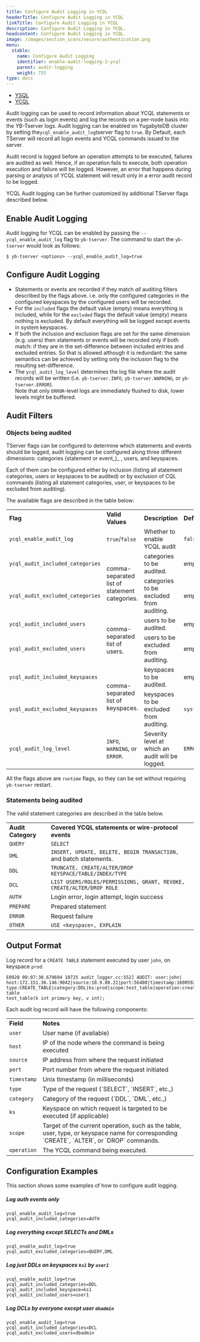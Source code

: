 ```yaml
---
title: Configure Audit Logging in YCQL
headerTitle: Configure Audit Logging in YCQL
linkTitle: Configure Audit Logging in YCQL
description: Configure Audit Logging in YCQL.
headcontent: Configure Audit Logging in YCQL.
image: /images/section_icons/secure/authentication.png
menu:
  stable:
    name: Configure Audit Logging
    identifier: enable-audit-logging-2-ycql
    parent: audit-logging
    weight: 755
type: docs
---
```


<ul class="nav nav-tabs-alt nav-tabs-yb">
  <li >
    <a href="/preview/secure/audit-logging/audit-logging-ysql" class="nav-link">
      <i class="icon-postgres" aria-hidden="true"></i>
      YSQL
    </a>
  </li>
  <li >
    <a href="/preview/secure/audit-logging/audit-logging-ycql" class="nav-link active">
      <i class="icon-cassandra" aria-hidden="true"></i>
      YCQL
    </a>
  </li>
</ul>

Audit logging can be used to record information about YCQL statements or events (such as login events) and log the records on a per-node basis into the YB-Tserver logs. Audit logging can be enabled on YugabyteDB cluster by setting the` ycql_enable_audit_log `tserver flag to `true`. By Default, each TServer will record all login events and YCQL commands issued to the server.

Audit record is logged before an operation attempts to be executed, failures are audited as well. Hence, if an operation fails to execute, both operation execution and failure will be logged. However, an error that happens during parsing or analysis of YCQL statement will result only in a error audit record to be logged.

YCQL Audit logging can be further customized by additional TServer flags described below.

## Enable Audit Logging

Audit logging for YCQL can be enabled by passing the `--ycql_enable_audit_log` flag to `yb-tserver`. The command to start the `yb-tserver` would look as follows:

```
$ yb-tserver <options> --ycql_enable_audit_log=true
```

## Configure Audit Logging

*   Statements or events are recorded if they match _all_ auditing filters described by the flags above. i.e. only the configured categories in the configured keyspaces by the configured users will be recorded.
*   For the `included` flags the default value (empty) means everything is included, while for the `excluded` flags the default value (empty) means nothing is excluded. By default everything will be logged except events in system keyspaces.
*   If both the inclusion and exclusion flags are set for the same dimension (e.g. users) then statements or events will be recorded only if both match: if they are in the set-difference between included entries and excluded entries. So that is allowed although it is redundant: the same semantics can be achieved by setting only the inclusion flag to the resulting set-difference.
*   The `ycql_audit_log_level` determines the log file where the audit records will be written (i.e. `yb-tserver.INFO`, `yb-tserver.WARNING`, or `yb-tserver.ERROR`). \
Note that only `ERROR`-level logs are immediately flushed to disk, lower levels might be buffered.

## Audit Filters

### Objects being audited

TServer flags can be configured to determine which statements and events should be logged, audit logging can be configured along three different dimensions: categories (statement or event_)_ , users, and keyspaces.

Each of them can be configured either by inclusion (listing all statement categories, users or keyspaces to be audited) or by exclusion of CQL commands (listing all statement categories, user, or keyspaces to be excluded from auditing).

The available flags are described in the table below:


<table>
  <tr>
   <td><strong>Flag</strong></td>
   <td><strong>Valid Values</strong></td>
   <td><strong>Description</strong></td>
   <td><strong>Default Value</strong></td>
  </tr>
  <tr>
   <td><code>ycql_enable_audit_log</code></td>
   <td><code>true</code>/<code>false</code></td>
   <td>Whether to enable YCQL audit</td>
   <td><code>false</code></td>
  </tr>
  <tr>
   <td><code>ycql_audit_included_categories</code></td>
   <td rowspan="2" >comma-separated list of statement categories.</td>
   <td>categories to be audited.</td>
   <td>empty</td>
  </tr>
  <tr>
   <td><code>ycql_audit_excluded_categories</code></td>
   <td>categories to be excluded from auditing.</td>
   <td>empty</td>
  </tr>
  <tr>
   <td><code>ycql_audit_included_users</code></td>
   <td rowspan="2" >comma-separated list of users.</td>
   <td>users to be audited.</td>
   <td>empty</td>
  </tr>
  <tr>
   <td><code>ycql_audit_excluded_users</code></td>
   <td>users to be excluded from auditing.</td>
   <td>empty</td>
  </tr>
  <tr>
   <td><code>ycql_audit_included_keyspaces</code></td>
   <td rowspan="2" >comma-separated list of keyspaces.</td>
   <td>keyspaces to be audited.</td>
   <td>empty</td>
  </tr>
  <tr>
   <td><code>ycql_audit_excluded_keyspaces</code></td>
   <td>keyspaces to be excluded from auditing.</td>
   <td><code>system,system_schema,system_virtual_schema,system_auth</code></td>
  </tr>
  <tr>
   <td><code>ycql_audit_log_level</code></td>
   <td><code>INFO</code>, <code>WARNING</code>, or <code>ERROR</code>.</td>
   <td>Severity level at which an audit will be logged.</td>
   <td><code>ERROR</code></td>
  </tr>
</table>


All the flags above are `runtime` flags, so they can be set without requiring `yb-tserver` restart.

### Statements being audited

The valid statement categories are described in the table below.


<table>
  <tr>
   <td><strong>Audit Category</strong>
   </td>
   <td><strong>Covered YCQL statements or wire-protocol events</strong>
   </td>
  </tr>
  <tr>
   <td><code>QUERY</code>
   </td>
   <td><code>SELECT</code>
   </td>
  </tr>
  <tr>
   <td><code>DML</code>
   </td>
   <td><code>INSERT, UPDATE, DELETE, BEGIN TRANSACTION, </code>and batch statements.
   </td>
  </tr>
  <tr>
   <td><code>DDL</code>
   </td>
   <td><code>TRUNCATE, CREATE/ALTER/DROP KEYSPACE/TABLE/INDEX/TYPE </code>
   </td>
  </tr>
  <tr>
   <td><code>DCL</code>
   </td>
   <td><code>LIST USERS/ROLES/PERMISSIONS, GRANT, REVOKE, CREATE/ALTER/DROP ROLE</code>
   </td>
  </tr>
  <tr>
   <td><code>AUTH</code>
   </td>
   <td>Login error, login attempt, login success
   </td>
  </tr>
  <tr>
   <td><code>PREPARE</code>
   </td>
   <td>Prepared statement
   </td>
  </tr>
  <tr>
   <td><code>ERROR</code>
   </td>
   <td>Request failure
   </td>
  </tr>
  <tr>
   <td><code>OTHER</code>
   </td>
   <td><code>USE &lt;keyspace>, EXPLAIN</code>
   </td>
  </tr>
</table>

## Output Format

Log record for a `CREATE TABLE` statement executed by user `john`, on keyspace `prod`:


```
E0920 09:07:30.679694 10725 audit_logger.cc:552] AUDIT: user:john|
host:172.151.36.146:9042|source:10.9.80.22|port:56480|timestamp:1600592850679|
type:CREATE_TABLE|category:DDL|ks:prod|scope:test_table|operation:create table
test_table(k int primary key, v int);
```

Each audit log record will have the following components:

<table>
  <tr>
   <td><strong>Field</strong>

   </td>
   <td><strong>Notes</strong>

   </td>
  </tr>
  <tr>
   <td><code>user</code></td>
   <td>User name (if available)</td>
  </tr>
  <tr>
   <td><code>host</code>
   </td>
   <td>IP of the node where the command is being executed
   </td>
  </tr>
  <tr>
   <td><code>source</code>
   </td>
   <td>IP address from where the request initiated
   </td>
  </tr>
  <tr>
   <td><code>port</code>
   </td>
   <td>Port number from where the request initiated
   </td>
  </tr>
  <tr>
   <td><code>timestamp</code>
   </td>
   <td>Unix timestamp (in milliseconds)
   </td>
  </tr>
  <tr>
   <td><code>type</code>
   </td>
   <td>Type of the request (`SELECT`, `INSERT`, etc.,)
   </td>
  </tr>
  <tr>
   <td><code>category</code>
   </td>
   <td>Category of the request (`DDL`, `DML`, etc.,)
   </td>
  </tr>
  <tr>
   <td><code>ks</code>
   </td>
   <td>Keyspace on which request is targeted to be executed (if applicable)
   </td>
  </tr>
  <tr>
   <td><code>scope</code>
   </td>
   <td>Target of the current operation, such as the table, user, type, or keyspace name for corresponding `CREATE`, `ALTER`, or `DROP` commands.
   </td>
  </tr>
  <tr>
   <td><code>operation</code>
   </td>
   <td>The YCQL command being executed.
   </td>
  </tr>
</table>

## Configuration Examples

This section shows some examples of how to configure audit logging.


##### Log auth events only


```
ycql_enable_audit_log=true
ycql_audit_included_categories=AUTH
```


##### Log everything except SELECTs and DMLs


```
ycql_enable_audit_log=true
ycql_audit_excluded_categories=QUERY,DML
```


##### Log just DDLs on keyspaces `ks1` by `user1`


```
ycql_enable_audit_log=true
ycql_audit_included_categories=DDL
ycql_audit_included_keyspace=ks1
ycql_audit_included_users=user1
```


##### Log DCLs by everyone except user `dbadmin`


```
ycql_enable_audit_log=true
ycql_audit_included_categories=DCL
ycql_audit_excluded_users=dbadmin
```
